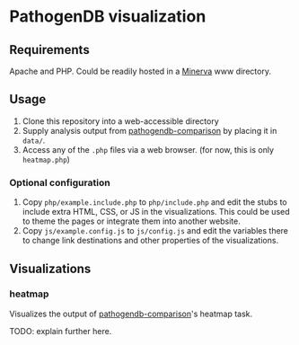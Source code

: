 # PathogenDB visualization

## Requirements

Apache and PHP. Could be readily hosted in a [Minerva](http://hpc.mssm.edu/) www directory.

## Usage

1. Clone this repository into a web-accessible directory
2. Supply analysis output from [pathogendb-comparison][] by placing it in `data/`.
3. Access any of the `.php` files via a web browser. (for now, this is only `heatmap.php`)

[pathogendb-comparison]: https://github.com/powerpak/pathogendb-comparison

### Optional configuration

1. Copy `php/example.include.php` to `php/include.php` and edit the stubs to include extra HTML, CSS, or JS in the visualizations. This could be used to theme the pages or integrate them into another website.
2. Copy `js/example.config.js` to `js/config.js` and edit the variables there to change link destinations and other properties of the visualizations.

## Visualizations

### heatmap

Visualizes the output of [pathogendb-comparison][]'s heatmap task.

TODO: explain further here.